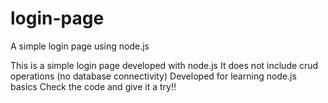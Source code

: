 # login-page
A simple login page using node.js 


This is a simple login page developed with node.js It does not include crud operations (no database connectivity) 
Developed for learning node.js basics
Check the code and give it a try!!

